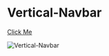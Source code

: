 # Vertical-Navbar

[Click Me]()

![Vertical-Navbar](https://github.com/kaplanh/Vertical-Navbar/assets/101884444/eef0a905-8b81-4650-8b27-5e65eb52b6c2)
